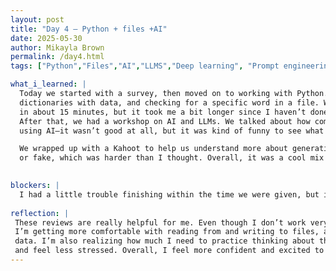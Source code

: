 ```yaml
---
layout: post
title: "Day 4 – Python + files +AI"
date: 2025-05-30
author: Mikayla Brown
permalink: /day4.html
tags: ["Python","Files","AI","LLMS","Deep learning", "Prompt engineering"]

what_i_learned: |
  Today we started with a survey, then moved on to working with Python. I learned how to do more with files, like looping through them, using 
  dictionaries with data, and checking for a specific word in a file. We practiced those concepts and did two labs. We were supposed to finish 
  in about 15 minutes, but it took me a bit longer since I haven’t done this kind of stuff in a while.
  After that, we had a workshop on AI and LLMs. We talked about how computers are learning and generating things. I made a Frank Ocean-type song 
  using AI—it wasn’t good at all, but it was kind of funny to see what it came up with. I also used an app to create an AI that I could talk to.

  We wrapped up with a Kahoot to help us understand more about generative AI and LLMs. One of the activities was guessing if something was real 
  or fake, which was harder than I thought. Overall, it was a cool mix of learning and hands-on stuff.
  

blockers: |
  I had a little trouble finishing within the time we were given, but it came together in the end.
 
reflection: |
 These reviews are really helpful for me. Even though I don’t work very well in fast-paced environments, I still did pretty well. I feel like
 I’m getting more comfortable with reading from and writing to files, and I’m starting to see how powerful dictionaries are for organizing 
 data. I’m also realizing how much I need to practice thinking about the overall structure of my code before I jump in—this helps me go faster 
 and feel less stressed. Overall, I feel more confident and excited to keep learning.
---
```




